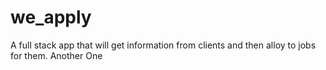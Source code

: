 # we_apply

A full stack app that will get information from clients and then alloy to jobs for them.
Another One

